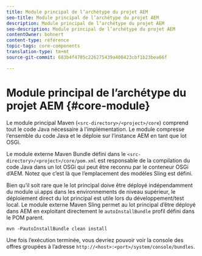 ```yaml
---
title: Module principal de l’archétype du projet AEM
seo-title: Module principal de l’archétype du projet AEM
description: Module principal de l’archétype du projet AEM
seo-description: Module principal de l’archétype du projet AEM
contentOwner: bohnert
content-type: référence
topic-tags: core-components
translation-type: tm+mt
source-git-commit: 683b4f4705c226275439a408423cbf1b23bea66f

---
```



# Module principal de l’archétype du projet AEM {#core-module}

Le module principal Maven (`<src-directory>/<project>/core`) comprend tout le code Java nécessaire à l’implémentation. Le module compresse l’ensemble du code Java et le déploie sur l’instance AEM en tant que lot OSGi.

Le module externe Maven Bundle défini dans le `<src-directory>/<project>/core/pom.xml` est responsable de la compilation du code Java dans un lot OSGi qui peut être reconnu par le conteneur OSGi d’AEM. Notez que c’est là que l’emplacement des modèles Sling est défini.

Bien qu’il soit rare que le lot principal doive être déployé indépendamment du module ui.apps dans les environnements de niveau supérieur, le déploiement direct du lot principal est utile lors du développement/test local. Le module externe Maven Sling permet au lot principal d’être déployé dans AEM en exploitant directement le `autoInstallBundle` profil défini dans le POM [](overview.md#parent-pom)parent.

```
mvn -PautoInstallBundle clean install
```

Une fois l’exécution terminée, vous devriez pouvoir voir la console des offres groupées à l’adresse `http://<host>:<port>/system/console/bundles`.

